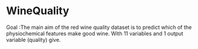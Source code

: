 # WineQuality
Goal :The main aim of the red wine quality dataset is to predict which of the physiochemical features make good wine. With 11 variables and 1 output variable (quality) give.


